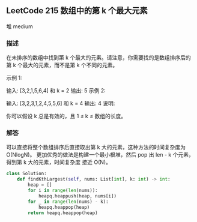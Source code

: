 ## LeetCode  215 数组中的第 k 个最大元素
堆
medium

### 描述
在未排序的数组中找到第 k 个最大的元素。请注意，你需要找的是数组排序后的第 k 个最大的元素，而不是第 k 个不同的元素。

示例 1:

输入: [3,2,1,5,6,4] 和 k = 2
输出: 5
示例 2:

输入: [3,2,3,1,2,4,5,5,6] 和 k = 4
输出: 4
说明:

你可以假设 k 总是有效的，且 1 ≤ k ≤ 数组的长度。

### 解答
可以直接将整个数组排序后直接取出第 k 大的元素，这种方法的时间复杂度为 O(NlogN)。
更加优秀的做法是构建一个最小根堆，然后 pop 出 len - k 个元素，得到第 k 大的元素，时间复杂度
接近 O(N)。

```Python
class Solution:
    def findKthLargest(self, nums: List[int], k: int) -> int:
        heap = []
        for i in range(len(nums)):
            heapq.heappush(heap, nums[i])
        for _ in range(len(nums) - k):
            heapq.heappop(heap)
        return heapq.heappop(heap)
```

